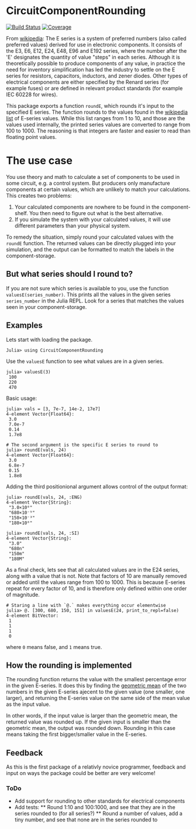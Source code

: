 # CircuitComponentRounding

<!---[![Stable](https://img.shields.io/badge/docs-stable-blue.svg)](https://KronosTheLate.github.io/CircuitComponentRounding.jl/stable)--->
<!---[![Dev](https://img.shields.io/badge/docs-dev-blue.svg)](https://KronosTheLate.github.io/CircuitComponentRounding.jl/dev)--->
[![Build Status](https://github.com/KronosTheLate/CircuitComponentRounding.jl/workflows/CI/badge.svg)](https://github.com/KronosTheLate/CircuitComponentRounding.jl/actions)
[![Coverage](https://codecov.io/gh/KronosTheLate/CircuitComponentRounding.jl/branch/master/graph/badge.svg)](https://codecov.io/gh/KronosTheLate/CircuitComponentRounding.jl)

From [wikipedia](https://en.wikipedia.org/wiki/E_series_of_preferred_numbers):
The E series is a system of preferred numbers (also called preferred values) derived for use in electronic components. It consists of the E3, E6, E12, E24, E48, E96 and E192 series, where the number after the 'E' designates the quantity of value "steps" in each series. Although it is theoretically possible to produce components of any value, in practice the need for inventory simplification has led the industry to settle on the E series for resistors, capacitors, inductors, and zener diodes. Other types of electrical components are either specified by the Renard series (for example fuses) or are defined in relevant product standards (for example IEC 60228 for wires).

This package exports a function `roundE`, which rounds it's input to the specified E series. The function rounds to the values found in the [wikipedia list](https://en.wikipedia.org/wiki/E_series_of_preferred_numbers#Lists) of E-series values. While this list ranges from 1 to 10, and those are the values used internally, the printed series values are converted to range from 100 to 1000. The reasoning is that integers are faster and easier to read than floating point values.

# The use case
You use theory and math to calculate a set of components to be used in some circuit, e.g. a control system. But producers only manufacture components at certain values, which are unlikely to match your calculations. This creates two problems:
1) Your calculated components are nowhere to be found in the component-shelf. You then need to figure out what is the best alternative.
2) If you simulate the system with your calculated values, it will use different parameters than your physical system.

To remedy the situation, simply round your calculated values with the `roundE` function. The returned values can be directly plugged into your simulation, and the output can be formatted to match the labels in the component-storage.

## But what series should I round to?
If you are not sure which series is available to you, use the function `valuesE(series_number)`. This prints all the values in the given series `series_number` in the Julia REPL. Look for a series that matches the values seen in your component-storage.

## Examples
Lets start with loading the package.
```julia-repl
Julia> using CircuitComponentRounding
```

Use the `valuesE` function to see what values are in a given series.
```julia-repl
julia> valuesE(3)
 100
 220
 470
```

Basic usage:
```julia-repl
julia> vals = [3, 7e-7, 14e-2, 17e7]
4-element Vector{Float64}:
 3.0
 7.0e-7
 0.14
 1.7e8

# The second argument is the specific E series to round to
julia> roundE(vals, 24)
4-element Vector{Float64}:
 3.0
 6.8e-7
 0.15
 1.8e8
 ```

Adding the third positionional argument allows 
control of the output format:
```julia-repl
julia> roundE(vals, 24, :ENG)
4-element Vector{String}:
 "3.0×10⁰"
 "680×10⁻⁹"
 "150×10⁻³"
 "180×10⁶"
```

```julia-repl
julia> roundE(vals, 24, :SI)
4-element Vector{String}:
 "3.0"
 "680n"
 "150m"
 "180M"
```

As a final check, lets see that all calculated values are in the E24 series, along with a value that is not. Note that factors of 10 are manually removed or added until the values range from 100 to 1000. This is because E-series repeat for every factor of 10, and is therefore only defined within one order of magnitude.
```julia-repl
# Staring a line with `@.` makes everything occur elementwise
julia> @. [300, 680, 150, 151] in valuesE(24, print_to_repl=false)
4-element BitVector:
 1
 1
 1
 0
```
where `0` means false, and `1` means true.

## How the rounding is implemented
The rounding function returns the value with the smallest percentage error in the given E-series.
It does this by finding the [geometric mean](https://en.wikipedia.org/wiki/Geometric_mean) of the 
two numbers in the given E-series ajecent to the given value (one smaller, one larger), and 
returning the E-series value on the same side of the mean value as the input value.

In other words, if the input value is larger than the geometric mean, the returned value was rounded up. 
If the given input is smaller than the geometric mean, the output was rounded down. Rounding in this case 
means taking the first bigger/smaller value in the E-series.
  
  
## Feedback
As this is the first package of a relativly novice programmer, feedback and input on ways the package could be better are very welcome!

### ToDo
* Add support for rounding to other standards for electrical components
* Add tests:
** Round 1:10 and 100:1000, and see that they are in the series rounded to (for all series?)
** Round a number of values, add a tiny number, and see that none are in the series rounded to